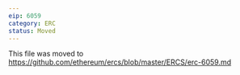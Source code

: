```yaml
---
eip: 6059
category: ERC
status: Moved
---
```


This file was moved to https://github.com/ethereum/ercs/blob/master/ERCS/erc-6059.md
